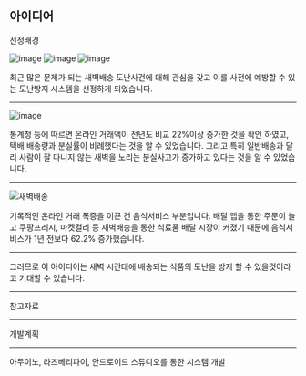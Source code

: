 ## 아이디어 

선정배경




![image](https://user-images.githubusercontent.com/77609451/125259715-8aba3700-e33a-11eb-9c4c-999dba849bfb.png)
![image](https://user-images.githubusercontent.com/77609451/125259733-90178180-e33a-11eb-8e6c-851f0787aab6.png)
![image](https://user-images.githubusercontent.com/77609451/125259744-93ab0880-e33a-11eb-83dd-e875f924a47e.png)


최근 많은 문제가 되는 새벽배송 도난사건에 대해 관심을 갖고 이를 사전에 예방할 수 있는 도난방지 시스템을 선정하게 되었습니다.


***




![image](https://user-images.githubusercontent.com/77609451/125262343-0f0db980-e33d-11eb-8403-c72e13a4704c.png)

통계청 등에 따르면 온라인 거래액이 전년도 비교 22%이상 증가한 것을 확인 하였고, 택배 배송량과 분실률이 비례했다는 것을 알 수 있었습니다.
그리고 특히 일반배송과 달리 사람이 잘 다니지 않는 새벽을 노리는 분실사고가 증가하고 있다는 것을 알 수 있었습니다. 

***

![새벽배송](https://user-images.githubusercontent.com/77609451/125267452-ca385180-e341-11eb-83e2-9dc3bf40962d.PNG)

기록적인 온라인 거래 폭증을 이끈 건 음식서비스 부분입니다.
배달 앱을 통한 주문이 늘고 쿠팡프레시, 마켓컬리 등 새벽배송을 통한 식료품 배달 시장이 커졌기 때문에 음식서비스가 1년 전보다 62.2% 증가했습니다. 

***

그러므로 이 아이디어는 새벽 시간대에 배송되는 식품의 도난을 방지 할 수 있을것이라고 기대할 수 있습니다.

***
참고자료




***
개발계획
***
아두이노, 라즈베리파이, 안드로이드 스튜디오를 통한 시스템 개발





